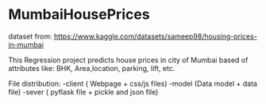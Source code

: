 # MumbaiHousePrices

dataset from: https://www.kaggle.com/datasets/sameep98/housing-prices-in-mumbai

This Regression project predicts house prices in city of Mumbai based of attributes like: BHK, Area,location, parking, lift, etc.

File distribution:
-client ( Webpage + css/js files)
-model (Data model + data file)
-sever ( pyflask file + pickle and json file)
